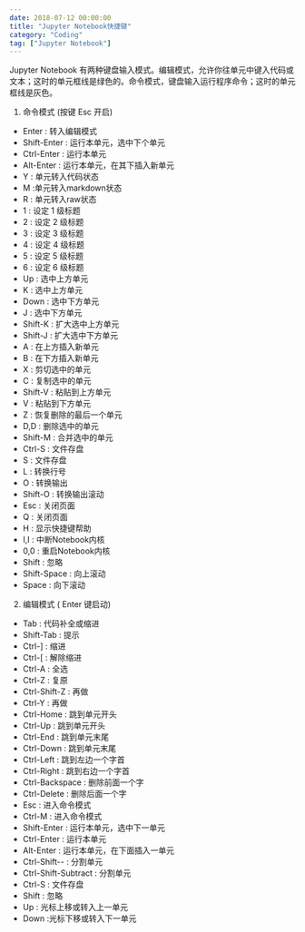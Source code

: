 ```yaml
---
date: 2018-07-12 00:00:00
title: "Jupyter Notebook快捷键"
category: "Coding"
tag: ["Jupyter Notebook"]
---
```

Jupyter Notebook 有两种键盘输入模式。编辑模式，允许你往单元中键入代码或文本；这时的单元框线是绿色的。命令模式，键盘输入运行程序命令；这时的单元框线是灰色。

1. 命令模式 (按键 Esc 开启)
* Enter : 转入编辑模式
* Shift-Enter : 运行本单元，选中下个单元
* Ctrl-Enter : 运行本单元
* Alt-Enter : 运行本单元，在其下插入新单元
* Y : 单元转入代码状态
* M :单元转入markdown状态
* R : 单元转入raw状态
* 1 : 设定 1 级标题
* 2 : 设定 2 级标题
* 3 : 设定 3 级标题
* 4 : 设定 4 级标题
* 5 : 设定 5 级标题
* 6 : 设定 6 级标题
* Up : 选中上方单元
* K : 选中上方单元
* Down : 选中下方单元
* J : 选中下方单元
* Shift-K : 扩大选中上方单元
* Shift-J : 扩大选中下方单元
* A : 在上方插入新单元
* B : 在下方插入新单元
* X : 剪切选中的单元
* C : 复制选中的单元
* Shift-V : 粘贴到上方单元
* V : 粘贴到下方单元
* Z : 恢复删除的最后一个单元
* D,D : 删除选中的单元
* Shift-M : 合并选中的单元
* Ctrl-S : 文件存盘
* S : 文件存盘
* L : 转换行号
* O : 转换输出
* Shift-O : 转换输出滚动
* Esc : 关闭页面
* Q : 关闭页面
* H : 显示快捷键帮助
* I,I : 中断Notebook内核
* 0,0 : 重启Notebook内核
* Shift : 忽略
* Shift-Space : 向上滚动
* Space : 向下滚动
2. 编辑模式 ( Enter 键启动)
* Tab : 代码补全或缩进
* Shift-Tab : 提示
* Ctrl-] : 缩进
* Ctrl-[ : 解除缩进
* Ctrl-A : 全选
* Ctrl-Z : 复原
* Ctrl-Shift-Z : 再做
* Ctrl-Y : 再做
* Ctrl-Home : 跳到单元开头
* Ctrl-Up : 跳到单元开头
* Ctrl-End : 跳到单元末尾
* Ctrl-Down : 跳到单元末尾
* Ctrl-Left : 跳到左边一个字首
* Ctrl-Right : 跳到右边一个字首
* Ctrl-Backspace : 删除前面一个字
* Ctrl-Delete : 删除后面一个字
* Esc : 进入命令模式
* Ctrl-M : 进入命令模式
* Shift-Enter : 运行本单元，选中下一单元
* Ctrl-Enter : 运行本单元
* Alt-Enter : 运行本单元，在下面插入一单元
* Ctrl-Shift-- : 分割单元
* Ctrl-Shift-Subtract : 分割单元
* Ctrl-S : 文件存盘
* Shift : 忽略
* Up : 光标上移或转入上一单元
* Down :光标下移或转入下一单元